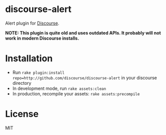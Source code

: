 discourse-alert
===============

Alert plugin for [Discourse](http://discourse.org).

**NOTE: This plugin is quite old and uses outdated APIs. It probably will not work in modern Discourse installs.**

Installation
============

* Run `rake plugin:install repo=http://github.com/discourse/discourse-alert` in your discourse directory
* In development mode, run `rake assets:clean`
* In production, recompile your assets: `rake assets:precompile`

License
=======
MIT
